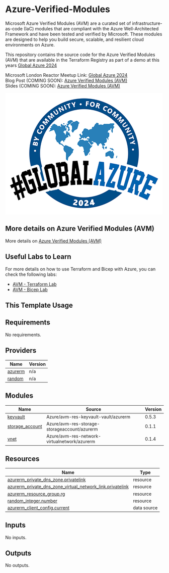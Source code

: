# Azure-Verified-Modules

Microsoft Azure Verified Modules (AVM) are a curated set of infrastructure-as-code (IaC) modules that are compliant with the Azure Well-Architected Framework and have been tested and verified by Microsoft. These modules are designed to help you build secure, scalable, and resilient cloud environments on Azure.  

This repository contains the source code for the Azure Verified Modules (AVM) that are available in the Terraform Registry as part of a demo at this years [Global Azure 2024](https://globalazure.net/)  

Microsoft London Reactor Meetup Link: [Global Azure 2024](https://www.meetup.com/microsoft-reactor-london/events/300367821/)  
Blog Post (COMING SOON): [Azure Verified Modules (AVM)](xxxxxx)  
Slides (COMING SOON): [Azure Verified Modules (AVM)](xxxxxx)  

![image](./assets/GlobalAzure2024-500.png)  

## More details on Azure Verified Modules (AVM)

More details on [Azure Verified Modules (AVM)](https://azure.github.io/Azure-Verified-Modules?wt.mc_id=DT-MVP-5004771)  

## Useful Labs to Learn

For more details on how to use Terraform and Bicep with Azure, you can check the following labs:  

- [AVM - Terraform Lab](https://learn.microsoft.com/en-us/samples/azure-samples/avm-terraform-labs/avm-terraform-labs?wt.mc_id=DT-MVP-5004771)  
- [AVM - Bicep Lab](https://learn.microsoft.com/en-us/samples/azure-samples/avm-bicep-labs/avm-bicep-labs?wt.mc_id=DT-MVP-5004771)  

## This Template Usage

<!-- BEGIN_TF_DOCS -->
## Requirements

No requirements.

## Providers

| Name | Version |
|------|---------|
| <a name="provider_azurerm"></a> [azurerm](#provider\_azurerm) | n/a |
| <a name="provider_random"></a> [random](#provider\_random) | n/a |

## Modules

| Name | Source | Version |
|------|--------|---------|
| <a name="module_keyvault"></a> [keyvault](#module\_keyvault) | Azure/avm-res-keyvault-vault/azurerm | 0.5.3 |
| <a name="module_storage_account"></a> [storage\_account](#module\_storage\_account) | Azure/avm-res-storage-storageaccount/azurerm | 0.1.1 |
| <a name="module_vnet"></a> [vnet](#module\_vnet) | Azure/avm-res-network-virtualnetwork/azurerm | 0.1.4 |

## Resources

| Name | Type |
|------|------|
| [azurerm_private_dns_zone.privatelink](https://registry.terraform.io/providers/hashicorp/azurerm/latest/docs/resources/private_dns_zone) | resource |
| [azurerm_private_dns_zone_virtual_network_link.privatelink](https://registry.terraform.io/providers/hashicorp/azurerm/latest/docs/resources/private_dns_zone_virtual_network_link) | resource |
| [azurerm_resource_group.rg](https://registry.terraform.io/providers/hashicorp/azurerm/latest/docs/resources/resource_group) | resource |
| [random_integer.number](https://registry.terraform.io/providers/hashicorp/random/latest/docs/resources/integer) | resource |
| [azurerm_client_config.current](https://registry.terraform.io/providers/hashicorp/azurerm/latest/docs/data-sources/client_config) | data source |

## Inputs

No inputs.

## Outputs

No outputs.
<!-- END_TF_DOCS -->